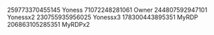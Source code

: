 259773370455145 Yoness
71072248281061 Owner
244807592947101 Yonessx2
230755935956025 Yonessx3
178300443895351 MyRDP
206863105285351 MyRDPx2
